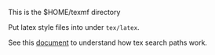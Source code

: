 This is the $HOME/texmf directory

Put latex style files into under `tex/latex`.

See this [document][tip1] to understand how tex search paths work.

[tip1]: http://www.dm.unipi.it/~fornasiero/latex.html